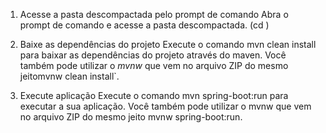 1. Acesse a pasta descompactada pelo prompt de comando
Abra o prompt de comando e acesse a pasta descompactada. (cd <caminho da pasta>)

2. Baixe as dependências do projeto
Execute o comando mvn clean install para baixar as dependências do projeto através do maven. 
Você também pode utilizar o _mvnw_ que vem no arquivo ZIP do mesmo jeitomvnw clean install`.

3. Execute aplicação
Execute o comando mvn spring-boot:run para executar a sua aplicação. Você também pode utilizar o mvnw que vem no arquivo ZIP do mesmo jeito mvnw spring-boot:run.
